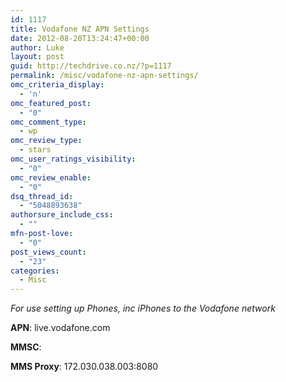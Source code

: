 ```yaml
---
id: 1117
title: Vodafone NZ APN Settings
date: 2012-08-20T13:24:47+00:00
author: Luke
layout: post
guid: http://techdrive.co.nz/?p=1117
permalink: /misc/vodafone-nz-apn-settings/
omc_criteria_display:
  - 'n'
omc_featured_post:
  - "0"
omc_comment_type:
  - wp
omc_review_type:
  - stars
omc_user_ratings_visibility:
  - "0"
omc_review_enable:
  - "0"
dsq_thread_id:
  - "5048893638"
authorsure_include_css:
  - ""
mfn-post-love:
  - "0"
post_views_count:
  - "23"
categories:
  - Misc
---
```

_For use setting up Phones, inc iPhones to the Vodafone network_

**APN**: live.vodafone.com

**MMSC**: 

**MMS Proxy**: 172.030.038.003:8080